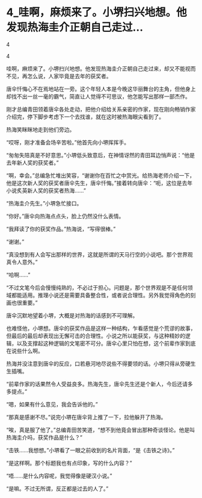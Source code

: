 # 4_哇啊，麻烦来了。小堺扫兴地想。他发现热海圭介正朝自己走过...

4

4

哇啊，麻烦来了。小堺扫兴地想。他发现热海圭介正朝自己走过来，却又不能视而不见，再怎么说，人家毕竟是去年的获奖者。

唐伞忏悔心不在焉地站在一旁。这个年轻人本是今晚这华丽舞台的主角，但他身上却找不出一丝一毫的霸气，简直让人觉得不可思议，他怎能写出那样一部杰作。

刚才总编青田领着唐伞各处走动，把他介绍给关系亲密的作家，现在刚向畅销作家介绍完，停下脚步考虑下一个去找谁，就在这时被热海眼尖看到了。

热海笑眯眯地走到他们旁边。

“哎呀，刚才准备会场辛苦啦。”他首先向小堺挥挥手。

“匆匆失陪真是不好意思。”小堺低头致意后，在神情讶然的青田耳边悄声说：“他是去年新人奖的获奖者。”

“啊，幸会。”总编急忙堆出笑容，“谢谢你在百忙之中赏光。给热海老师介绍一下，他是这次新人奖的获奖者唐伞先生，唐伞忏悔。”接着转向唐伞：“呃，这位是去年小说炙英新人奖的获奖者热海……”

“热海圭介先生。”小堺急忙接口。

“你好。”唐伞向热海点点头，脸上仍然没什么表情。

“我拜读了你的获奖作品。”热海说，“写得很棒。”

“谢谢。”

“真没想到有人会写出那样的世界，这就是所谓的天马行空的小说吧。那个世界观真令人意外。”

“哈啊……”

“不过文笔今后会慢慢纯熟的，不必过于担心。问题是，那个世界观是不是任何领域都能适用。推理小说还是需要具备整合性，或者说合理性。另外我觉得角色的刻画也很重要。”

唐伞沉默地望着小堺，大概是对热海的话感到不可理解。

也难怪他，小堺想。唐伞的获奖作品是这样一种结构，乍看感觉是个荒谬的故事，但最后的最后却表现出无懈可击的合理性。小说之所以能获奖，与这种精妙的逻辑，以及支撑起这种逻辑的文笔密不可分。唐伞心里只怕在想，这个前辈作家到底在说些什么啊。

热海并没注意到唐伞的反应，口若悬河地尽说些不得要领的话。小堺只得从旁硬生生插嘴。

“前辈作家的话果然令人受益良多。热海先生，唐伞先生还是个新人，今后还请多多提点。”

“嗯，如果有什么意见，我会告诉他的。”

“那真是感谢不尽。”说完小堺在唐伞背上推了一下，拉他躲开了热海。

“唉，真是服了他了。”总编青田苦笑道，“想不到他竟会冒出那种奇谈怪论。他是叫热海圭介吗，获奖作品是什么？”

“击铁……我想想。”小堺看了一眼之前收到的名片背面，“是《击铁之诗》。”

“是这样啊。那个标题我也有点印象，写的什么内容？”

“唔……是什么内容呢，我觉得像是硬汉小说。”

“是嘛。不过无所谓，反正都是过去的人了。”